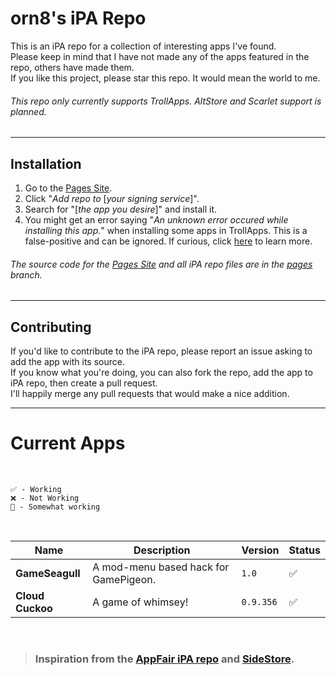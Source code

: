# orn8's iPA Repo

This is an iPA repo for a collection of interesting apps I've found. </br>
Please keep in mind that I have not made any of the apps featured in the repo, others have made them. </br>
If you like this project, please star this repo. It would mean the world to me. </br>
###### This repo only currently supports TrollApps. AltStore and Scarlet support is planned.

---

## Installation

1. Go to the [Pages Site](https://orn8.github.io/ipa).
2. Click "*Add repo to* [*your signing service*]".
3. Search for "[*the app you desire*]" and install it.
4. You might get an error saying "*An unknown error occured while installing this app.*" when installing some apps in TrollApps. This is a false-positive and can be ignored. If curious, click [here](https://github.com/orn8/ipa/issues/1) to learn more.
###### The source code for the [Pages Site](https://orn8.github.io/ipa) and all iPA repo files are in the [pages](https://github.com/orn8/ipa/tree/pages) branch.

---

## Contributing
If you'd like to contribute to the iPA repo, please report an issue asking to add the app with its source. </br>
If you know what you're doing, you can also fork the repo, add the app to iPA repo, then create a pull request. </br>
I'll happily merge any pull requests that would make a nice addition.

---

# Current Apps

</br>

`✅ - Working` </br>
`❌ - Not Working` </br>
`🚧 - Somewhat working` </br>

</br>

Name | Description | Version | Status
---|---|---|---
**GameSeagull** | A mod-menu based hack for GamePigeon. | `1.0` | ✅
**Cloud Cuckoo** | A game of whimsey! | `0.9.356` | ✅

</br>

<blockquote>
<h3>Inspiration from the <a href="https://www.appfair.net/fairapps-ios.json">AppFair iPA repo</a> and <a href="https://sidestore.io/">SideStore</a>.</h3>
</blockquote>

